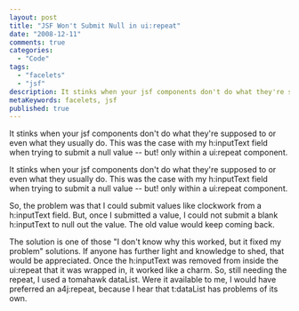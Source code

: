 ```yaml
---
layout: post
title: "JSF Won't Submit Null in ui:repeat"
date: "2008-12-11"
comments: true
categories:
  - "Code"
tags:
  - "facelets"
  - "jsf"
description: It stinks when your jsf components don't do what they're supposed to or even what they usually do.    This was the case with my h:inputText field when tryin
metaKeywords: facelets, jsf
published: true
---
```


It stinks when your jsf components don't do what they're supposed to or even what they usually do.    This was the case with my h:inputText field when trying to submit a null value -- but!  only within a ui:repeat component.

<!--more-->

It stinks when your jsf components don't do what they're supposed to or even what they usually do.    This was the case with my h:inputText field when trying to submit a null value -- but!  only within a ui:repeat component.

So, the problem was that I could submit values like clockwork from a h:inputText field.  But, once I submitted a value, I could not submit a blank h:inputText to null out the value.  The old value would keep coming back.  

The solution is one of those "I don't know why this worked, but it fixed my problem" solutions.  If anyone has further light and knowledge to shed, that would be appreciated.  Once the h:inputText was removed from inside the ui:repeat that it was wrapped in, it worked like a charm.  So, still needing the repeat, I used a tomahawk dataList.  Were it available to me, I would have preferred an a4j:repeat, because I hear that t:dataList has problems of its own.

  
